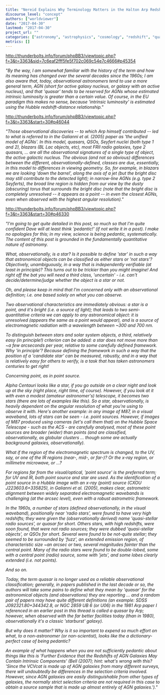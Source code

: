 ```yaml
---
title: "Nereid Explains Why Terminology Matters in the Halton Arp Redshift Debate"
discourse_level: "concept"
authors: ["worldviewer"]
date: "2017-04-30"
lastmod: "2017-04-30"
project_url: ""
categories: ["astronomy", "astrophysics", "cosmology", "redshift", "quasars", "halton arp", "active galactic nucleus", "qso", "seyfert", "bl lac object", "blazar"]
metrics: []
---
```


http://thunderbolts.info/forum/phpBB3/viewtopic.php?f=3&t=3363&sid=7c6eaf2fff5fe5f702c069c54e7c4666#p45354

_"By the way, I am somewhat familiar with the history of the term and how its meaning has changed over the several decades since the 1960s; I am also aware that, today, observational astronomers tend to use a more general term, AGN (short for active galaxy nucleus, or galaxy with an active nucleus), and that 'quasar' tends to be reserved for AGNs whose estimated intrinsic luminosity is greater than a certain value. Of course, in the EU paradigm this makes no sense, because 'intrinsic luminosity' is estimated using the Hubble redshift-distance relationship."_

http://thunderbolts.info/forum/phpBB3/viewtopic.php?f=3&t=3363&start=30#p46044

_"Those observational discoveries -- to which Arp himself contributed -- led to what is referred to in the Galianni et al. (2005) paper as 'the unified model of AGNs'. In this model, quasars, QSOs, Seyfert nuclei (both type 1 and 2), blazars (BL Lac objects, etc), most FRII radio galaxies, type 2 quasars, ... are all the observational signatures of a single type of object, the active galactic nucleus. The obvious (and not so obvious) differences between the different, observationally-defined, classes are due, essentially, in this model to differences in viewing geometry. So, for example, in blazars we are looking 'down the barrel', along the axis of a jet (but the bright disc may still contribute to the detected light); in narrow-line AGNs (e.g. type 2 Seyferts), the broad line region is hidden from our view by the dusty (obscuring) torus that surrounds the bright disc (note that the bright disc is completely unresolved -- it appears as a point -- in even the closest AGNs, even when observed with the highest angular resolution)."_

http://thunderbolts.info/forum/phpBB3/viewtopic.php?f=3&t=3363&start=30#p46330

_"I'm going to get quite detailed in this post, so much so that I'm quite confident Dave will at least think 'pedantic!' (if not write it in a post). I make no apologies for this; in my view, science is being pedantic, systematically. The content of this post is grounded in the fundamentally quantitative nature of astronomy._

_What, observationally, is a star? Is it possible to define 'star' in such a way that astronomical objects can be classified as either stars or 'not stars'? Objectively, unambiguously, in a way that is independently verifiable (at least in principle)? This turns out to be trickier than you might imagine! And right off the bat you will need a third class, 'uncertain' - i.e. can't decide/determine/judge whether the object is a star or not._

_Oh, and please keep in mind that I'm concerned only with an observational definition; i.e. one based solely on what you can observe._

_Two observational characteristics are immediately obvious: a star is a point, and it's bright (i.e. a source of light); that leads to two semi-quantitative criteria we can apply to any astronomical object: it is unresolved (appears the same as a point would appear), and is a source of electromagnetic radiation with a wavelength between ~300 and 700 nm._

_To distinguish between stars and solar system objects, a third, relatively easy (in principle!) criterion can be added: a star does not move more than ~a few arcseconds per year, relative to some carefully defined framework. Why 'in principle'? Because defining the framework in such a way that the position of a 'candidate star' can be measured, robustly, and in a way that is relatively easy for others to verify, is a task that has taken astronomers centuries to get right!_

_Concerning point, as in point source._

_Alpha Centauri looks like a star, if you go outside on a clear night and look up at the sky (right place, right time, of course). However, if you look at it with even a modest (amateur astronomer's) telescope, it becomes two stars (there are lots of examples like this). So a star, observationally, is heavily dependent on the angular resolution of what you're using to observe it with. Here's another example: in any image of M87, in a visual waveband, lots of stars can be seen - i.e. point sources. However, if images of M87 produced using cameras (let's call them that) on the Hubble Space Telescope - such as the ACS - are carefully analysed, most of these point sources are broader (wider) than points (and are classified, observationally, as globular clusters ... though some are actually background galaxies, observationally)._

_What if the region of the electromagnetic spectrum is changed, to the UV, say, or one of the IR regions (near-, mid-, or far-)? Or the x-ray region, or millimetre microwave, or ...?_

_For regions far from the visual/optical, 'point source' is the preferred term; for UV and IR, both point source and star are used. As the identification of a point source in a Hubble image with an x-ray (point) source (CXOU J223603.6+335825), in Galianni et al. (2005), makes clear, astrometric alignment between widely separated electromagnetic wavebands is challenging (at the arcsec level), even with a robust astrometric framework._

_In the 1960s, a number of stars (defined observationally, in the visual waveband), positionally near 'radio stars', were found to have very high redshifts; they were given the (observationally derived) name 'quasi-stellar radio sources', or quasar for short. Others stars, with high redshifts, were soon found, that were not radio sources; they were dubbed 'quasi-stellar objects', or QSOs for short. Several were found to be not-quite stellar; they seemed to be surrounded by 'fuzz', an extended emission region, of characteristic size ~an arcsec or two, several magnitudes fainter than the central point. Many of the radio stars were found to be double-lobed, some with a central point (radio) source, some with 'jets', and some lobes clearly extended (i.e. not points)._

_And so on._

_Today, the term quasar is no longer used as a reliable observational classification; generally, in papers published in the last decade or so, the authors will take some pains to define what they mean by 'quasar' for the astronomical objects (and observations) they are reporting ... and a random pair of papers may have quite different definitions (an example: SDSS J092321.80+344342.8, or NGC 2859 UB 6 (or U06) in the 1981 Arp paper I referenced in an earlier post in this thread is called a quasar by Arp; however, when observed with the far better facilities today (than in 1980), observationally it's a classic 'starburst' galaxy)._

_But why does it matter? Why is it so important to expend so much effort on what, to a non-astronomer (or non-scientist), looks like the a dictionary-perfect case of being pedantic?_

_An example of what happens when you are not sufficiently pedantic about things like this is 'Further Evidence that the Redshifts of AGN Galaxies May Contain Intrinsic Components' (Bell (2007); hint: what's wrong with this? 'Since the VCVcat is made up of AGN galaxies from many different surveys, there will undoubtedly be differences in the selection criteria involved. However, since AGN galaxies are easily distinguishable from other types of galaxies, the normally strict selection criteria are not required in this case to obtain a source sample that is made up almost entirely of AGN galaxies.')."_